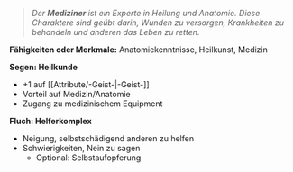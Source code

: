 >_Der **Mediziner** ist ein Experte in Heilung und Anatomie. Diese Charaktere sind geübt darin, Wunden zu versorgen, Krankheiten zu behandeln und anderen das Leben zu retten._  
  
**Fähigkeiten oder Merkmale:** Anatomiekenntnisse, Heilkunst, Medizin  
  
**Segen: Heilkunde**  
  
- +1 auf [[Attribute/-Geist-|-Geist-]]  
- Vorteil auf Medizin/Anatomie  
- Zugang zu medizinischem Equipment  
  
**Fluch: Helferkomplex**  
  
- Neigung, selbstschädigend anderen zu helfen  
- Schwierigkeiten, Nein zu sagen  
    - Optional: Selbstaufopferung